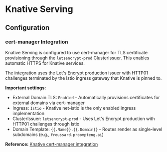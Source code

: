 # Knative Serving

## Configuration

### cert-manager Integration

Knative Serving is configured to use cert-manager for TLS certificate provisioning through the `letsencrypt-prod` ClusterIssuer. This enables automatic HTTPS for Knative services.

The integration uses the Let's Encrypt production issuer with HTTP01 challenges terminated by the Istio ingress gateway that Knative is pinned to.

**Important settings:**

- External Domain TLS: `Enabled` - Automatically provisions certificates for external domains via cert-manager
- Ingress: `Istio` - Knative net-istio is the only enabled ingress implementation
- ClusterIssuer: `letsencrypt-prod` - Uses Let's Encrypt production with HTTP01 challenges through Istio
- Domain Template: `{{.Name}}.{{.Domain}}` - Routes render as single-level subdomains (e.g., `froussard.proompteng.ai`)

**Reference:** [Knative cert-manager integration](https://knative.dev/docs/serving/encryption/configure-certmanager-integration/)
